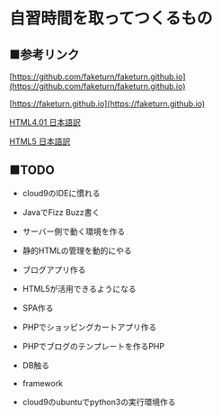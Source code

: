 # 自習時間を取ってつくるもの


## ■参考リンク

[https://github.com/faketurn/faketurn.github.io](https://github.com/faketurn/faketurn.github.io)

[https://faketurn.github.io](https://faketurn.github.io)

[HTML4.01 日本語訳](http://www.asahi-net.or.jp/~sd5a-ucd/rec-html401j/cover.html)

[HTML5 日本語訳](https://momdo.github.io/html5/Overview.html)

## ■TODO

- cloud9のIDEに慣れる
- JavaでFizz Buzz書く
- サーバー側で動く環境を作る
- 静的HTMLの管理を動的にやる
- ブログアプリ作る
- HTML5が活用できるようになる
- SPA作る
- PHPでショッピングカートアプリ作る
- PHPでブログのテンプレートを作るPHP


- DB触る
- framework
- cloud9のubuntuでpython3の実行環境作る
